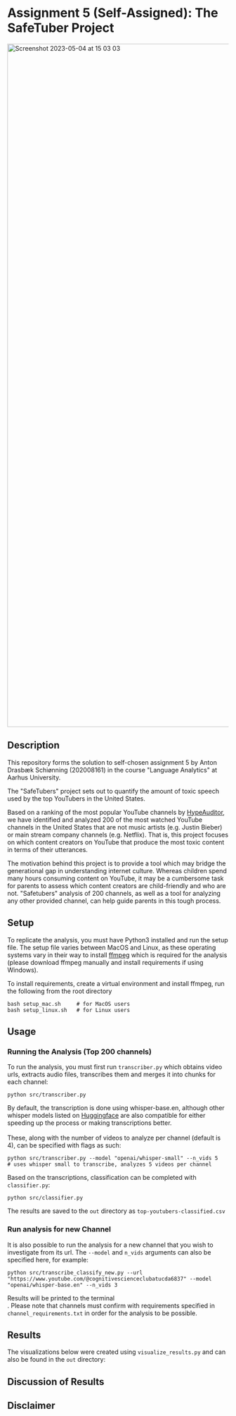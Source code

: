 # Assignment 5 (Self-Assigned): The SafeTuber Project
<img width="1551" alt="Screenshot 2023-05-04 at 15 03 03" src="https://user-images.githubusercontent.com/80207895/236212819-b9fd96a1-86c1-4ec6-b5d2-60d6407b39d6.png">

## Description
This repository forms the solution to self-chosen assignment 5 by Anton Drasbæk Schiønning (202008161) in the course "Language Analytics" at Aarhus University. <br>

The "SafeTubers" project sets out to quantify the amount of toxic speech used by the top YouTubers in the United States. <br> 

Based on a ranking of the most popular YouTube channels by [HypeAuditor](https://hypeauditor.com/top-youtube/), we have identified and analyzed 200 of the most watched YouTube channels in the United States that are not music artists (e.g. Justin Bieber) or main stream company channels (e.g. Netflix). That is, this project focuses on which content creators on YouTube that produce the most toxic content in terms of their utterances. <br>

The motivation behind this project is to provide a tool which may bridge the generational gap in understanding internet culture. Whereas children spend many hours consuming content on YouTube, it may be a cumbersome task for parents to assess which content creators are child-friendly and who are not. "Safetubers" analysis of 200 channels, as well as a tool for analyzing any other provided channel, can help guide parents in this tough process.

## Setup
To replicate the analysis, you must have Python3 installed and run the setup file. The setup file varies between MacOS and Linux, as these operating systems vary in their way to install [ffmpeg](https://ffmpeg.org/) which is required for the analysis (please download ffmpeg manually and install requirements if using Windows). <br>

To install requirements, create a virtual environment and install ffmpeg, run the following from the root directory
```
bash setup_mac.sh     # for MacOS users
bash setup_linux.sh   # for Linux users
```
## Usage
### Running the Analysis (Top 200 channels)
To run the analysis, you must first run `transcriber.py` which obtains video urls, extracts audio files, transcribes them and merges it into chunks for each channel:
```
python src/transcriber.py
```
By default, the transcription is done using whisper-base.en, although other whisper models listed on [Huggingface](https://huggingface.co/models?pipeline_tag=automatic-speech-recognition&sort=downloads) are also compatible for either speeding up the process or making transcriptions better. <br/><br/>
These, along with the number of videos to analyze per channel (default is 4), can be specified with flags as such:
```
python src/transcriber.py --model "openai/whisper-small" --n_vids 5     # uses whisper small to transcribe, analyzes 5 videos per channel
```

Based on the transcriptions, classification can be completed with `classifier.py`:
```
python src/classifier.py
```
The results are saved to the `out` directory as `top-youtubers-classified.csv`


### Run analysis for new Channel
It is also possible to run the analysis for a new channel that you wish to investigate from its url. The `--model` and `n_vids` arguments can also be specified here, for example:
```
python src/transcribe_classify_new.py --url "https://www.youtube.com/@cognitivescienceclubatucda6837" --model "openai/whisper-base.en" --n_vids 3
```
Results will be printed to the terminal <br>.
Please note that channels must confirm with requirements specified in `channel_requirements.txt` in order for the analysis to be possible.

## Results
The visualizations below were created using `visualize_results.py` and can also be found in the `out` directory:

## Discussion of Results

## Disclaimer









